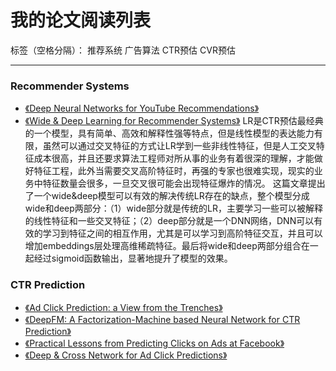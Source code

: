# 我的论文阅读列表

标签（空格分隔）： 推荐系统 广告算法 CTR预估 CVR预估

---

### Recommender Systems

 - [《Deep Neural Networks for YouTube Recommendations》](https://static.googleusercontent.com/media/research.google.com/zh-CN//pubs/archive/45530.pdf)
 - [《Wide & Deep Learning for Recommender Systems》](http://delivery.acm.org/10.1145/2990000/2988454/p7-cheng.pdf?ip=111.193.50.224&id=2988454&acc=OA&key=4D4702B0C3E38B35%2E4D4702B0C3E38B35%2E4D4702B0C3E38B35%2E5945DC2EABF3343C&__acm__=1529772374_349403d9ca8b561f9ba275c2702d17cd)
    LR是CTR预估最经典的一个模型，具有简单、高效和解释性强等特点，但是线性模型的表达能力有限，虽然可以通过交叉特征的方式让LR学到一些非线性特征，但是人工交叉特征成本很高，并且还要求算法工程师对所从事的业务有着很深的理解，才能做好特征工程，此外当需要交叉高阶特征时，再强的专家也很难实现，现实的业务中特征数量会很多，一旦交叉很可能会出现特征爆炸的情况。
    这篇文章提出了一个wide&deep模型可以有效的解决传统LR存在的缺点，整个模型分成wide和deep两部分：（1）wide部分就是传统的LR，主要学习一些可以被解释的线性特征和一些交叉特征；（2）deep部分就是一个DNN网络，DNN可以有效的学习到特征之间的相互作用，尤其是可以学习到高阶特征交互，并且可以增加embeddings层处理高维稀疏特征。最后将wide和deep两部分组合在一起经过sigmoid函数输出，显著地提升了模型的效果。

### CTR Prediction
 - [《Ad Click Prediction: a View from the Trenches》](https://static.googleusercontent.com/media/research.google.com/zh-CN//pubs/archive/41159.pdf)
 - [《DeepFM: A Factorization-Machine based Neural Network for CTR Prediction》](https://arxiv.org/abs/1703.04247)
 - [《Practical Lessons from Predicting Clicks on Ads at Facebook》](http://quinonero.net/Publications/predicting-clicks-facebook.pdf)
 - [《Deep & Cross Network for Ad Click Predictions》](https://arxiv.org/abs/1708.05123)